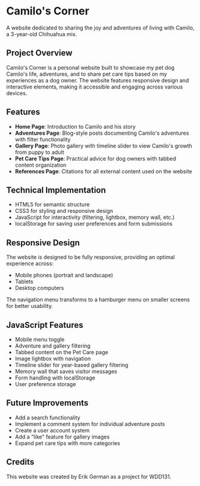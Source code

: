 # Camilo's Corner

A website dedicated to sharing the joy and adventures of living with Camilo, a 3-year-old Chihuahua mix.

## Project Overview

Camilo's Corner is a personal website built to showcase my pet dog Camilo's life, adventures, and to share pet care tips based on my experiences as a dog owner. The website features responsive design and interactive elements, making it accessible and engaging across various devices.

## Features

- **Home Page**: Introduction to Camilo and his story
- **Adventures Page**: Blog-style posts documenting Camilo's adventures with filter functionality
- **Gallery Page**: Photo gallery with timeline slider to view Camilo's growth from puppy to adult
- **Pet Care Tips Page**: Practical advice for dog owners with tabbed content organization
- **References Page**: Citations for all external content used on the website

## Technical Implementation

- HTML5 for semantic structure
- CSS3 for styling and responsive design
- JavaScript for interactivity (filtering, lightbox, memory wall, etc.)
- localStorage for saving user preferences and form submissions

## Responsive Design

The website is designed to be fully responsive, providing an optimal experience across:
- Mobile phones (portrait and landscape)
- Tablets
- Desktop computers

The navigation menu transforms to a hamburger menu on smaller screens for better usability.

## JavaScript Features

- Mobile menu toggle
- Adventure and gallery filtering
- Tabbed content on the Pet Care page
- Image lightbox with navigation
- Timeline slider for year-based gallery filtering
- Memory wall that saves visitor messages
- Form handling with localStorage
- User preference storage

## Future Improvements

- Add a search functionality
- Implement a comment system for individual adventure posts
- Create a user account system
- Add a "like" feature for gallery images
- Expand pet care tips with more categories

## Credits

This website was created by Erik German as a project for WDD131.
